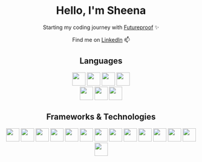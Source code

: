 <h1 align="center">Hello, I'm Sheena</h1>

<p align="center">Starting my coding journey with <a href="https://www.getfutureproof.co.uk/">Futureproof</a> ✨</p>

<p align="center">Find me on <a href="https://www.linkedin.com/in/sheena-d-815241177/">LinkedIn</a> 📫</p>
<span></span>
<h2 align="center">Languages</h1>
<div align="center">
<img src="https://cdn.jsdelivr.net/gh/devicons/devicon/icons/html5/html5-original.svg" width="35" style="display:inline-block"/>
<img src="https://cdn.jsdelivr.net/gh/devicons/devicon/icons/css3/css3-original.svg" width="35" style="display:inline-block"/>
<img src="https://cdn.jsdelivr.net/gh/devicons/devicon/icons/javascript/javascript-original.svg" width="35" style="display:inline-block"/>
<img src="https://cdn.jsdelivr.net/gh/devicons/devicon/icons/python/python-original.svg" width="35" style="display:inline-block"/>
</div>
<div align="center">
<img class="opacity" src="https://cdn.jsdelivr.net/gh/devicons/devicon/icons/matlab/matlab-original.svg" width="35" style="display:inline-block"/>
<img class="opacity" src="https://cdn.jsdelivr.net/gh/devicons/devicon/icons/ruby/ruby-plain.svg" width="35" style="display:inline-block"/>
<img class="opacity" src="https://cdn.jsdelivr.net/gh/devicons/devicon/icons/sqlite/sqlite-plain.svg" width="35" style="display:inline-block"/>
</div>
<div align="center">
<h2 align="center">Frameworks & Technologies</h1>
  <img src="https://cdn.jsdelivr.net/gh/devicons/devicon/icons/git/git-original.svg" width="35" />
  <img src="https://cdn.jsdelivr.net/gh/devicons/devicon/icons/vscode/vscode-original.svg" width="35" />
<img src="https://cdn.jsdelivr.net/gh/devicons/devicon/icons/nodejs/nodejs-original.svg" width="35" />
<img src="https://cdn.jsdelivr.net/gh/devicons/devicon/icons/express/express-original.svg" width="35" />
<img src="https://cdn.jsdelivr.net/gh/devicons/devicon/icons/postgresql/postgresql-original.svg" width="35" />
<img src="https://cdn.jsdelivr.net/gh/devicons/devicon/icons/mongodb/mongodb-original.svg" width="35" />
<img src="https://cdn.jsdelivr.net/gh/devicons/devicon/icons/bootstrap/bootstrap-original.svg" width="35" />
<img src="https://cdn.jsdelivr.net/gh/devicons/devicon/icons/react/react-original.svg" width="35" />
<img src="https://cdn.jsdelivr.net/gh/devicons/devicon/icons/docker/docker-original.svg" width="35" />
<img src="https://cdn.jsdelivr.net/gh/devicons/devicon/icons/jest/jest-plain.svg" width="35" />
<img src="https://cdn.jsdelivr.net/gh/devicons/devicon/icons/react/react-original.svg" width="35" />
<img src="https://cdn.jsdelivr.net/gh/devicons/devicon/icons/flask/flask-original.svg"  width="35" />
<img src="https://cdn.jsdelivr.net/gh/devicons/devicon/icons/django/django-plain.svg" width="35" />
<img src="https://cdn.jsdelivr.net/gh/devicons/devicon/icons/pytest/pytest-original.svg" width="35" />
          
</div>        

<!--
**shedp/shedp** is a ✨ _special_ ✨ repository because its `README.md` (this file) appears on your GitHub profile.

Here are some ideas to get you started:

- 🔭 I’m currently working on ...
- 🌱 I’m currently learning ...
- 👯 I’m looking to collaborate on ...
- 🤔 I’m looking for help with ...
- 💬 Ask me about ...
- 📫 How to reach me: ...
- 😄 Pronouns: ...
- ⚡ Fun fact: ...
-->
